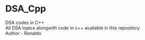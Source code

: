 # DSA_Cpp
DSA codes in C++
<br>
All DSA topics alongwith code in c++ available in this repository
<br>
Author - Ronaldo

